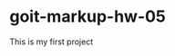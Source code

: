 # goit-markup-hw-05

This is my first project

<!--

================= БЛОКОВА МОДЕЛЬ =============

box-sizing: content-box | border-box | inherit

================ ГЕОМЕТРІЯ ЕЛЕМЕНТА ====================

               СКИДАННЯ

h1,
h2,
h3,
h4,
h5,
h6,
p {
	margin-top: 0;
	margin-bottom: 0;
}

ul, ol {
	margin-top: 0;
	margin-bottom: 0;
	padding-left: 0;
}

====================== Властивість border ============================

border: ширина стиль колір;

Ширина рамки визначається в пікселях.
Стиль — одне значення з набору можливих значень, найпоширенішими значеннями є
solid, dashed і dotted.
Колір задається в будь-якому форматі, зазвичай HEX

border-width: значення;
border-style: значення;
border-color: значення;

border-top: ширина стиль колір;
border-right: ширина стиль колір;
border-bottom: ширина стиль колір;
border-left: ширина стиль колір;

border-radius: %; чи px;

border-top-left-radius: значення;
border-top-right-radius: значення;
border-bottom-right-radius: значення;
border-bottom-left-radius: значення;

================== приховати зайвий контент =================

overflow: hidden;
overflow: visible | hidden | scroll | auto




flex-wrap: wrap;
gap
row-gap
column-gap
margin-left: auto
margin-right: auto;
align-items: center;
justify-content: center;
background-image: url(шлях до зображення 1), url(шлях до зображення 2);
background-size: 100px, cover;
background-position: top right, center;+
background-repeat: repeat-x, no-repeat;

background-image: linear-gradient(
to bottom,
rgba(25, 25, 25, 0.3),
rgba(255, 0, 0, 0.3)
),
url(шлях до зображення);

background: background-color: background-image: background-repeat: background-position: background-attachment: background-size:

box-shadow: <x-offset> <y-offset> <blur> <spread> <color>

На один елемент можна додати кілька тіней,
вказавши їх значення через кому.

box-shadow: <x-offset> <y-offset> <blur> <spread> <color>,
<x-offset> <y-offset> <blur> <spread> <color>,
<x-offset> <y-offset> <blur> <spread> <color>,

       Внутрішня тінь

box-shadow: inset <x-offset> <y-offset> <blur> <spread> <color>
Встановлюємо колір заливки у спокійному стані.
.icon {
fill: #2a2a2a;
}
Змінюємо колір заливки при ховері.
.icon:hover {
fill: #03a9f4;
}
<svg>
<use href="./шлях-до-svg-спрайту/имʼя-спрайта.svg#ідентифікатор-символа"></use>
</svg>

.box:hover::before {
background-color: green;
}
.box:hover::after {
background-color: tomato;
}

position: static | relative | absolute | fixed | sticky

transition-property: background-color, color, ...;
transition-duration: <час>
transition-timing-function: ease; linear; ease-in; ease-out; ease-in-out;
transition-delay: <затримка>

transform: none | scale (масштаб 1.25 | 0.75) | opacity (прозорість) | transform (трансформація)
transform: rotate(45deg); rotate(0.5turn);

transform: translateX(tx), translateY(ty) і translate(tx, ty)

z-index: 2; z-index: 1; z-index: -1;

========================= FORM ===========================

<form name="feedback_form" autocomplete="off" novalidate>
	-- Елементи форми --
</form>

<form class="form" name="issue_report_form" autocomplete="off"></form>

================= BUTTON ===================

<form>
	-- Елементи форми --

  <button type="submit">Submit feedback</button>
  <button type="submit">Submit feedback</button>
</form>

button {
	font-family: inherit;
	color: currentColor;
}

================ INPUT ================

<form>
  <input class="form-input" type="text" name="username"/>
  <input class="form-input" type="text" name="topic"/>

  <button type="submit">Submit feedback</button>
</form>

<form>
  <label>
    Username
    <input type="text" name="username" />
  </label>
  <button type="submit">Submit feedback</button>
</form>

Якщо елемент форми не вкладено в label,
необхідно явно зв'язати їх через:
атрибут id елемента та
атрибут for мітки

<form>
  <label for="username">Username</label>
  <input type="text" name="username" id="username" />
  <button type="submit">Submit feedback</button>
</form>

input {
	font-family: inherit;
}

================== placeholder ======================

Атрибут placeholder дозволяє відображати текст-підказку

<form>
  <label>
    Username
    <input type="text" name="username" placeholder="Jacob Mercer" />
  </label>
  <button type="submit">Submit feedback</button>
</form>

Для оформлення тексту підказки використовується псевдоелемент ::placeholder.

input::placeholder {
	color: teal;
  font-weight: 700;
}

input:hover::placeholder,
input:focus::placeholder {
  color:orange;
}

            :placeholder-shown
дозволяє налаштовувати властивості поля вводу під час відображення тексту-підказки

input {
  border: 1px solid orange;
}

input:placeholder-shown {
  border-color: blue;
}

=============== autofocus ====================

<form>
  <label>
    First name
    <input type="text" name="firstName" autofocus />
  </label>
  <label>
    Last name
    <input type="text" name="lastName" />
  </label>
  <button type="submit">Submit</button>
</form>

================ :focus-within ==================

Застосовується до елемента, щойно він сам або елементи всередині нього отримують фокус.
Це дозволяє застосувати стилі на:
мітку
форму
окреме поле форми
при взаємодії користувача з полями форми.

.form:focus-within {
  border-color: #2196f3;
}

.form-label:focus-within {
  color: #2196f3;
}

================= textarea =================

<textarea class="bbb" name="vvv" rows="5" ~cols="2"~ placeholder="kkk"></textarea>

За замовчуванням елемент textarea можна розтягувати по горизонталі і вертикалі.
Для того щоб контролювати можливість зміни розміру користувачем, CSS має властивість resize.

.bbb {
resize: both | horizontal | vertical | none
}

============== select =================

<label class="class">
 <select class="class" name="size">
  <option value="xs">Extra Small</option>
  <option value="s">Small</option>
  <option value="m" selected>Medium</option>
  <option value="l">Large</option>
 </select>
</label>

=============== optgroup =============

<label class="class">
 <select name="month">
  <optgroup label="Summer">
    <option value="s6">June</option>
    <option value="s7">July</option>
    <option value="s8">August</option>
  </optgroup>

  <optgroup label="Autumn">
    <option value="s9">September</option>
    <option value="s10">October</option>
    <option value="s11">November</option>
  </optgroup>
 </select>
</label>

============= email & password & phone ===============

<label>
  Email
  <input type="email" name="email" />
</label>
<label>
  Password
  <input type="password" name="pwd" minlength="5" maxlength="12" />
</label>
<>
  Phone number
  <input type="tel" name="phone" />

  ============ number ================

  <input type="number" name="age" value="0" step="0.5" min="18" max="120" />

  ============ date == time == datetime-local ==================

               Для вибору лише дати
  <input type="date" />

               Для вибору лише часу
  <input type="time" />

               Для вибору дати і часу
  <input type="datetime-local" />

====================== type radio ======================

 <form>
  <p>Choose a color:</p>
  <label>
    <input type="radio" name="color" value="red" checked />
    Red
  </label>
  <label>
    <input type="radio" name="color" value="white" />
    White
  </label>
  <label>
    <input type="radio" name="color" value="green" />
    Green
  </label>
</form>

===================== type checkbox ====================

<form>
  <p>What are your hobbies?</p>
  <label>
    <input type="checkbox" name="hobby" value="music" checked />
    Music
  </label>
  <label>
    <input type="checkbox" name="hobby" value="sports" checked />
    Sports
  </label>
  <label>
    <input type="checkbox" name="hobby" value="reading" />
    Reading
  </label>
</form>

.form-input:checked {
outline: 2px solid #2196f3;
outline-offset: 2px;
box-shadow: 0 0 0 2px orangered;
}

input[type="checkbox"]:checked {
box-shadow: 0 0 0 2px orangered;
}
input[type="checkbox"]:checked + label {
color: blue;
}

<input type="checkbox" name="hobby" value="music" id="music" />
<label for="music">Music</label>

================= ОБОВ'ЯЗКОВИЙ required ========================

<input type="email" name="email" required />

================ DISABLED ===================

<button type="button">Active button</button>
<button type="button" disabled>Disabled button</button>

button:disabled {
background-color: lightgray;
cursor: not-allowed;
}

===================== Групування полів ===================

<form class="form">
  <fieldset class="form-group">
    <legend class="group-title">Enter your contact details</legend>
    <label class="form-label">
      Name
      <input type="text" name="username" />
    </label>
    <label class="form-label">
      Email
      <input type="email" name="email" />
    </label>
  </fieldset>

  <fieldset class="form-group">
    <legend class="group-title">Your favourite programming language</legend>
    <div class="form-field">
      <input type="checkbox" name="language" value="python" id="python">
      <label class="form-label" for="python">Python</label>
    </div>
    <div class="form-field">
      <input type="checkbox" name="language" value="js" id="js">
      <label class="form-label" for="js">JavaScript</label>
    </div>
    <div class="form-field">
      <input type="checkbox" name="language" value="ruby" id="ruby">
      <label class="form-label" for="ruby">Python</label>
    </div>
  </fieldset>

  <fieldset class="form-group">
    <legend class="group-title">I want to receive</legend>
    <div class="form-field">
      <input type="checkbox" name="newsletter" value="weekly" id="weekly">
      <label class="form-label" for="weekly">The weekly newsletter</label>
    </div>
    <div class="form-field">
      <input type="checkbox" name="newsletter" value="offers" id="offers">
      <label class="form-label" for="offers">Offers from the company</label>
    </div>
    <div class="form-field">
      <input type="checkbox" name="newsletter" value="associated_offers" id="associated_offers">
      <label class="form-label" for="associated_offers">Offers from associated companies</label>
    </div>
  </fieldset>

<button type="submit">Subscribe</button>

</form>

fieldset {
padding: 0;
margin: 0;
border: none;
}

================ Створення модального вікна ===================

<div class="modal-overlay">
      <div class="modal">
        <p>
          Lorem ipsum dolor
        </p>
      </div>
    </div>

.modal-overlay {
background-color: rgba(0, 0, 0, 0.5);

position: fixed;
top: 0;
left: 0;
width: 100%;
height: 100%;
z-index: 999;
display: flex;
justify-content: center;
align-items: center;

opacity: 0;
pointer-events: none;
transition: opacity 250ms ease-in-out;
}

.modal-overlay.is-open {
opacity: 1;
pointer-events: auto;
}

.modal {
background-color: #fff;
border-radius: 4px;
padding: 16px;
box-shadow: 0 2px 4px rgba(0, 0, 0, 0.2);
max-width: 480px;
max-height: 80%;
overflow-y: auto;
}

================ MEDIA ===================

body {
  background-color: white;
}

/* Застосовується коли ширина в'юпорта менше або дорівнює 600px */

@media (max-width: 600px) {
  body {
    background-color: green;
  }
}

/* Застосовується коли ширина в'юпорта більше або дорівнює 800px */

@media (min-width: 800px) {
  body {
    background-color: orange;
  }
}

@media print {
  body {
    color: green;
  }
}

@media screen and (min-width: 400px) {
  /* ... */
}

@media only|not media-type ****only|and|not ****(media-feature) {
  /*
    Набір CSS-правил, які потрібно застосувати до документа,
    якщо умова перевірки медіатипу та виразу істинна
  */
}

@media screen and (min-width: 400px) and (max-width: 800px) {
  body {
    background-color: red;
  }
}

@media (max-width: 600px) (or)|(,)(min-width: 960px){
  body {
    background-color: gray;
  }
}

-->
